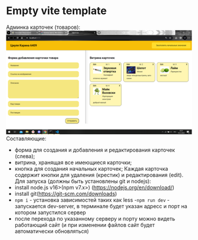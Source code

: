 # Empty vite template

Админка карточек (товаров):
![Окно](image.png)
Составляющие:
 - форма для создания и добавления и редактирования карточек (слева);
 - витрина, хранящая все имеющиеся карточки;
 - кнопка для создания начальных карточек;
Каждая карточка содержит кнопки для удаления (крестик) и редактирования (edit).
Для запуска (должны быть установлены git и nodejs):
- install node.js v16>(npm v7.x>) (https://nodejs.org/en/download/)
- install git(https://git-scm.com/downloads)
- `npm i` - установка зависимостей таких как less
-`npm run dev` - запускается dev-server, в терминале будет указан адресс и порт на котором запустился сервер
- после перехода по указанному серверу и порту можно видеть работающий сайт (и при изменении файлов сайт будет автоматически обновляться)